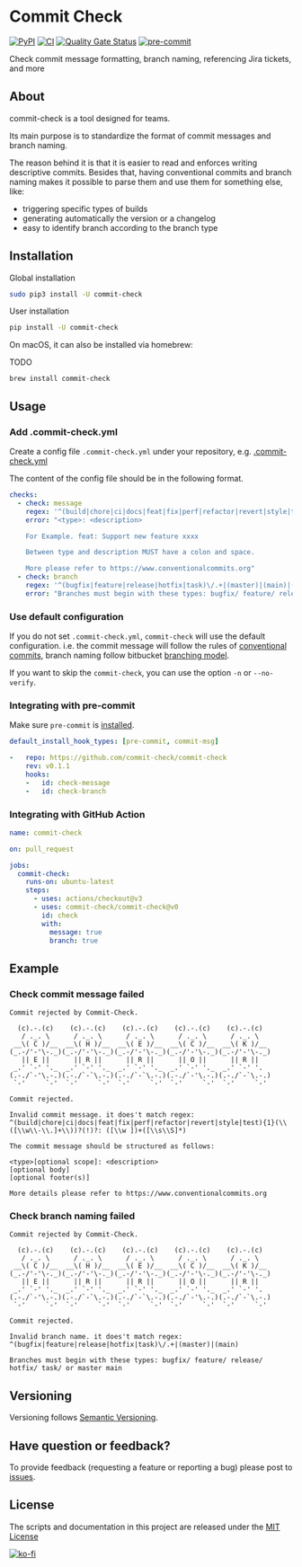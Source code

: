# Commit Check

[![PyPI](https://img.shields.io/pypi/v/commit-check)](https://pypi.org/project/commit-check/)
[![CI](https://github.com/commit-check/commit-check/actions/workflows/CI.yml/badge.svg)](https://github.com/commit-check/commit-check/actions/workflows/CI.yml)
[![Quality Gate Status](https://sonarcloud.io/api/project_badges/measure?project=commit-check_commit-check&metric=alert_status)](https://sonarcloud.io/summary/new_code?id=commit-check_commit-check)
[![pre-commit](https://img.shields.io/badge/pre--commit-enabled-brightgreen?logo=pre-commit&logoColor=white)](https://github.com/pre-commit/pre-commit)
<!-- [![PyPI - Downloads](https://img.shields.io/pypi/dw/commit-check)](https://pypi.org/project/commit-check/) -->

Check commit message formatting, branch naming, referencing Jira tickets, and more

## About

commit-check is a tool designed for teams.

Its main purpose is to standardize the format of commit messages and branch naming.

The reason behind it is that it is easier to read and enforces writing descriptive commits. Besides that, having conventional commits and branch naming makes it possible to parse them and use them for something else, like:

* triggering specific types of builds
* generating automatically the version or a changelog
* easy to identify branch according to the branch type

## Installation

Global installation

```bash
sudo pip3 install -U commit-check
```

User installation

```bash
pip install -U commit-check
```

On macOS, it can also be installed via homebrew:

TODO

```
brew install commit-check
```

## Usage

### Add .commit-check.yml

Create a config file `.commit-check.yml` under your repository, e.g. [.commit-check.yml](.commit-check.yml)

The content of the config file should be in the following format.

```yaml
checks:
  - check: message
    regex: '^(build|chore|ci|docs|feat|fix|perf|refactor|revert|style|test){1}(\([\w\-\.]+\))?(!)?: ([\w ])+([\s\S]*)'
    error: "<type>: <description>

    For Example. feat: Support new feature xxxx

    Between type and description MUST have a colon and space.

    More please refer to https://www.conventionalcommits.org"
  - check: branch
    regex: '^(bugfix|feature|release|hotfix|task)\/.+|(master)|(main)|(HEAD)'
    error: "Branches must begin with these types: bugfix/ feature/ release/ hotfix/ task/"
```

### Use default configuration

If you do not set `.commit-check.yml`, `commit-check` will use the default configuration. i.e. the commit message will follow the rules of [conventional commits](https://www.conventionalcommits.org/en/v1.0.0/#summary), branch naming follow bitbucket [branching model](https://support.atlassian.com/bitbucket-cloud/docs/configure-a-projects-branching-model/).

If you want to skip the `commit-check`, you can use the option `-n` or `--no-verify`.

### Integrating with pre-commit

Make sure `pre-commit` is [installed](https://pre-commit.com/#install).

```yaml
default_install_hook_types: [pre-commit, commit-msg]

-   repo: https://github.com/commit-check/commit-check
    rev: v0.1.1
    hooks:
    -   id: check-message
    -   id: check-branch
```

### Integrating with GitHub Action

```yaml
name: commit-check

on: pull_request

jobs:
  commit-check:
    runs-on: ubuntu-latest
    steps:
      - uses: actions/checkout@v3
      - uses: commit-check/commit-check@v0
        id: check
        with:
          message: true
          branch: true
```

## Example

### Check commit message failed

```
Commit rejected by Commit-Check.

  (c).-.(c)    (c).-.(c)    (c).-.(c)    (c).-.(c)    (c).-.(c)
   / ._. \      / ._. \      / ._. \      / ._. \      / ._. \
 __\( C )/__  __\( H )/__  __\( E )/__  __\( C )/__  __\( K )/__
(_.-/'-'\-._)(_.-/'-'\-._)(_.-/'-'\-._)(_.-/'-'\-._)(_.-/'-'\-._)
   || E ||      || R ||      || R ||      || O ||      || R ||
 _.' `-' '._  _.' `-' '._  _.' `-' '._  _.' `-' '._  _.' `-' '.
(.-./`-'\.-.)(.-./`-`\.-.)(.-./`-`\.-.)(.-./`-'\.-.)(.-./`-`\.-.)
 `-'     `-'  `-'     `-'  `-'     `-'  `-'     `-'  `-'     `-'

Commit rejected.

Invalid commit message. it does't match regex: ^(build|chore|ci|docs|feat|fix|perf|refactor|revert|style|test){1}(\\([\\w\\-\\.]+\\))?(!)?: ([\\w ])+([\\s\\S]*)

The commit message should be structured as follows:

<type>[optional scope]: <description>
[optional body]
[optional footer(s)]

More details please refer to https://www.conventionalcommits.org
```

### Check branch naming failed

```
Commit rejected by Commit-Check.

  (c).-.(c)    (c).-.(c)    (c).-.(c)    (c).-.(c)    (c).-.(c)
   / ._. \      / ._. \      / ._. \      / ._. \      / ._. \
 __\( C )/__  __\( H )/__  __\( E )/__  __\( C )/__  __\( K )/__
(_.-/'-'\-._)(_.-/'-'\-._)(_.-/'-'\-._)(_.-/'-'\-._)(_.-/'-'\-._)
   || E ||      || R ||      || R ||      || O ||      || R ||
 _.' `-' '._  _.' `-' '._  _.' `-' '._  _.' `-' '._  _.' `-' '.
(.-./`-'\.-.)(.-./`-`\.-.)(.-./`-`\.-.)(.-./`-'\.-.)(.-./`-`\.-.)
 `-'     `-'  `-'     `-'  `-'     `-'  `-'     `-'  `-'     `-'

Commit rejected.

Invalid branch name. it does't match regex: ^(bugfix|feature|release|hotfix|task)\/.+|(master)|(main)

Branches must begin with these types: bugfix/ feature/ release/ hotfix/ task/ or master main
```

## Versioning

Versioning follows [Semantic Versioning](https://semver.org/).

## Have question or feedback?

To provide feedback (requesting a feature or reporting a bug) please post to [issues](https://github.com/commit-check/commit-check/issues).

## License

The scripts and documentation in this project are released under the [MIT License](LICENSE)

[![ko-fi](https://ko-fi.com/img/githubbutton_sm.svg)](https://ko-fi.com/H2H85WC9L)

